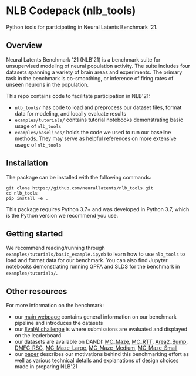 # NLB Codepack (nlb_tools)
Python tools for participating in Neural Latents Benchmark '21.

## Overview
Neural Latents Benchmark '21 (NLB'21) is a benchmark suite for unsupervised modeling of neural population activity.
The suite includes four datasets spanning a variety of brain areas and experiments.
The primary task in the benchmark is co-smoothing, or inference of firing rates of unseen neurons in the population.

This repo contains code to facilitate participation in NLB'21:
* `nlb_tools/` has code to load and preprocess our dataset files, format data for modeling, and locally evaluate results
* `examples/tutorials/` contains tutorial notebooks demonstrating basic usage of `nlb_tools`
* `examples/baselines/` holds the code we used to run our baseline methods. They may serve as helpful references on more extensive usage of `nlb_tools`

## Installation
The package can be installed with the following commands:
```
git clone https://github.com/neurallatents/nlb_tools.git
cd nlb_tools
pip install -e .
```
This package requires Python 3.7+ and was developed in Python 3.7, which is the Python version we recommend you use.

## Getting started
We recommend reading/running through `examples/tutorials/basic_example.ipynb` to learn how to use `nlb_tools` to load and 
format data for our benchmark. You can also find Jupyter notebooks demonstrating running GPFA and SLDS for the benchmark in
`examples/tutorials/`.

## Other resources
For more information on the benchmark:
* our [main webpage](https://neurallatents.github.io) contains general information on our benchmark pipeline and introduces the datasets
* our [EvalAI challenge]() is where submissions are evaluated and displayed on the leaderboard
* our datasets are available on DANDI: [MC_Maze](https://dandiarchive.org/#/dandiset/000128), [MC_RTT](https://dandiarchive.org/#/dandiset/000129), [Area2_Bump](https://dandiarchive.org/#/dandiset/000127), [DMFC_RSG](https://dandiarchive.org/#/dandiset/000130), [MC_Maze_Large](https://dandiarchive.org/#/dandiset/000138), [MC_Maze_Medium](https://dandiarchive.org/#/dandiset/000139), [MC_Maze_Small](https://dandiarchive.org/#/dandiset/000140)
* our [paper]() describes our motivations behind this benchmarking effort as well as various technical details and explanations of design choices made in preparing NLB'21
